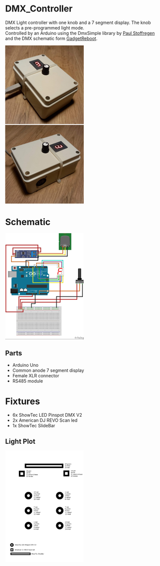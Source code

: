 # DMX_Controller

DMX Light controller with one knob and a 7 segment display. The knob selects a pre-programmed light mode.<br>
Controlled by an Arduino using the DmxSimple library by <a href="https://github.com/PaulStoffregen/DmxSimple">Paul Stoffregen</a> and the DMX schematic form <a href="https://github.com/GadgetReboot/Arduino/tree/master/Uno/DMX512">GadgetReboot</a>.<br>

<img src="https://raw.githubusercontent.com/woutcorijn/DMX_Controller/main/Images/Picture1.jpg" width="50%">
<img src="https://raw.githubusercontent.com/woutcorijn/DMX_Controller/main/Images/Picture2.jpg" width="50%">

<h1>Schematic</h1>
<img src="https://raw.githubusercontent.com/woutcorijn/DMX_Controller/main/Images/Schematic.jpg?raw=true" width="50%">
<h2>Parts</h2>
<ul>
<li>Arduino Uno</li>
<li>Common anode 7 segment display</li> 
<li>Female XLR connector</li>
<li>RS485 module</li>
</ul>

<h1>Fixtures</h1>
<ul>
<li>6x ShowTec LED Pinspot DMX V2</li>
<li>2x American DJ REVO Scan led</li>
<li>1x ShowTec SlideBar</li>
</ul>
<h2>Light Plot</h2>
<img src="https://raw.githubusercontent.com/woutcorijn/DMX_Controller/main/Images/Light_plot.png?raw=true" width="50%">

